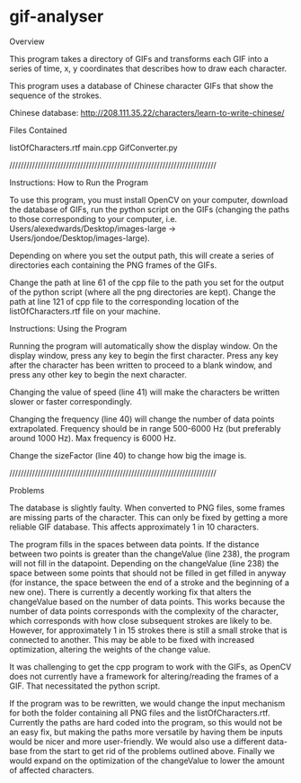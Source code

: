 # gif-analyser

Overview

This program takes a directory of GIFs and transforms each GIF into a series of time, x, y coordinates that describes how to draw each character.

This program uses a database of Chinese character GIFs that show the sequence of the strokes. 

Chinese database: http://208.111.35.22/characters/learn-to-write-chinese/

Files Contained 

listOfCharacters.rtf 
main.cpp
GifConverter.py

/////////////////////////////////////////////////////////////////////////

Instructions: How to Run the Program 

To use this program, you must install OpenCV on your computer, download the database of GIFs, run the python script on the GIFs (changing the paths to those corresponding to your computer, i.e. Users/alexedwards/Desktop/images-large -> Users/jondoe/Desktop/images-large).

Depending on where you set the output path, this will create a series of directories each containing the PNG frames of the GIFs. 

Change the path at line 61 of the cpp file to the path you set for the output of the python script (where all the png directories are kept). 
Change the path at line 121 of cpp file to the corresponding location of the listOfCharacters.rtf file on your machine.    

Instructions: Using the Program 

Running the program will automatically show the display window. On the display window, press any key to begin the first character. Press any key after the character has been written to proceed to a blank window, and press any other key to begin the next character.

Changing the value of speed (line 41) will make the characters be written slower or faster correspondingly. 

Changing the frequency (line 40) will change the number of data points extrapolated. Frequency should be in range 500-6000 Hz (but preferably around 1000 Hz). Max frequency is 6000 Hz.  

Change the sizeFactor (line 40) to change how big the image is. 

/////////////////////////////////////////////////////////////////////////

Problems

The database is slightly faulty. When converted to PNG files, some frames are missing parts of the character. This can only be fixed by getting a more reliable GIF database. This affects approximately 1 in 10 characters. 

The program fills in the spaces between data points. If the distance between two points is greater than the changeValue (line 238), the program will not fill in the datapoint.  Depending on the changeValue (line 238) the space between some points that should not be filled in get filled in anyway (for instance, the space between the end of a stroke and the beginning of a new one). There is currently a decently working fix that alters the changeValue based on the number of data points. This works because the number of data points corresponds with the complexity of the character, which corresponds with how close subsequent strokes are likely to be. However, for approximately 1 in 15 strokes there is still a small stroke that is connected to another. This may be able to be fixed with increased optimization, altering the weights of the change value. 

It was challenging to get the cpp program to work with the GIFs, as OpenCV does not currently have a framework for altering/reading the frames of a GIF. That necessitated the python script. 

If the program was to be rewritten, we would change the input mechanism for both the folder containing all PNG files and the listOfCharacters.rtf. Currently the paths are hard coded into the program, so this would not be an easy fix, but making the paths more versatile by having them be inputs would be nicer and more user-friendly. We would also use a different data-base from the start to get rid of the problems outlined above. Finally we would expand on the optimization of the changeValue to lower the amount of affected characters. 
